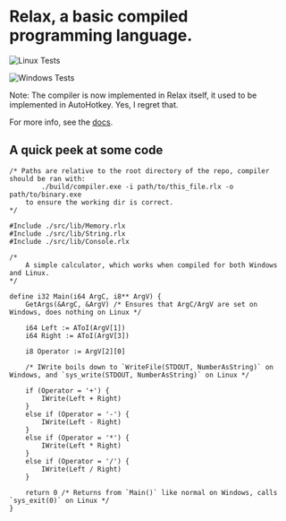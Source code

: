 # Relax, a basic compiled programming language.

![Linux Tests](https://github.com/CloakerSmoker/Relax-Language/workflows/Linux%20Tests/badge.svg)

![Windows Tests](https://github.com/CloakerSmoker/Relax-Language/workflows/Windows%20Tests/badge.svg)

Note: The compiler is now implemented in Relax itself, it used to be implemented in AutoHotkey. Yes, I regret that.

For more info, see the [docs](https://cloakersmoker.github.io/Relax-Language/#).

## A quick peek at some code

```
/* Paths are relative to the root directory of the repo, compiler should be ran with:
		./build/compiler.exe -i path/to/this_file.rlx -o path/to/binary.exe
	to ensure the working dir is correct.
*/

#Include ./src/lib/Memory.rlx
#Include ./src/lib/String.rlx
#Include ./src/lib/Console.rlx

/* 
	A simple calculator, which works when compiled for both Windows and Linux.
*/

define i32 Main(i64 ArgC, i8** ArgV) {
	GetArgs(&ArgC, &ArgV) /* Ensures that ArgC/ArgV are set on Windows, does nothing on Linux */
	
	i64 Left := AToI(ArgV[1])
	i64 Right := AToI(ArgV[3])
	
	i8 Operator := ArgV[2][0]
	
	/* IWrite boils down to `WriteFile(STDOUT, NumberAsString)` on Windows, and `sys_write(STDOUT, NumberAsString)` on Linux */

	if (Operator = '+') {
		IWrite(Left + Right)
	}
	else if (Operator = '-') {
		IWrite(Left - Right)
	}
	else if (Operator = '*') {
		IWrite(Left * Right)
	}
	else if (Operator = '/') {
		IWrite(Left / Right)
	}
	
	return 0 /* Returns from `Main()` like normal on Windows, calls `sys_exit(0)` on Linux */
}
```
